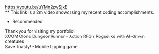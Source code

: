 https://youtu.be/uYMn2zwSjxE  
** This link is a 2m video showcasing my recent coding accomplishments.  
* Recommended  

Thank you for visiting my portfolio!  
XCOM Clone
DungeonRunner - Action RPG / Roguelike with AI-driven creatures  
Save Toasty! - Mobile tapping game  

